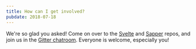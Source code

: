 ```yaml
---
title: How can I get involved?
pubdate: 2018-07-18
---
```


We're so glad you asked! Come on over to the [Svelte](https://github.com/sveltejs/svelte) and [Sapper](https://github.com/sveltejs/sapper) repos, and join us in the [Gitter chatroom](https://gitter.im/sveltejs/svelte). Everyone is welcome, especially you!